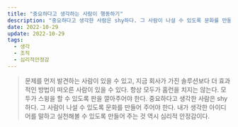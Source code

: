 ```yaml
---
title: "중요하다고 생각하는 사람이 행동하기"
description: "중요하다고 생각한 사람은 shy하다. 그 사람이 나설 수 있도록 문화를 만들어 주어야 한다."
date: 2022-10-29
update: 2022-10-29
tags:
  - 생각
  - 조직
  - 심리적안정감
---
```


> 문제를 먼저 발견하는 사람이 있을 수 있고, 지금 회사가 가진 솔루션보다 더 효과적인 방법이 떠오른 사람이 있을 수 있다. 항상 모두가 홈런을 치지는 않는다.
> 모두가 스윙을 할 수 있도록 판을 깔아주어야 한다.
> 중요하다고 생각한 사람은 shy하다. 그 사람이 나설 수 있도록 문화를 만들어 주어야 한다.
> 내가 생각한 아이디어를 말하고 실천해볼 수 있도록 만들어 주는 것 역시 심리적 안정감이다.

